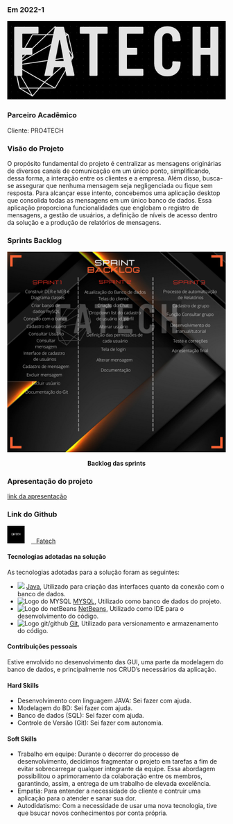 ### Em 2022-1
![Logo do projeto](/img/logo.jpeg)

### Parceiro Acadêmico

Cliente: PRO4TECH

### Visão do Projeto

O propósito fundamental do projeto é centralizar as mensagens originárias de diversos canais de comunicação em um único ponto, simplificando, dessa forma, a interação entre os clientes e a empresa. Além disso, busca-se assegurar que nenhuma mensagem seja negligenciada ou fique sem resposta. Para alcançar esse intento, concebemos uma aplicação desktop que consolida todas as mensagens em um único banco de dados. Essa aplicação proporciona funcionalidades que englobam o registro de mensagens, a gestão de usuários, a definição de níveis de acesso dentro da solução e a produção de relatórios de mensagens.

### Sprints Backlog

<p align="center">
	<img src="/img/backlog2.png" alt="Backlog das sprints">
	<p align="center"><strong>Backlog das sprints</strong></p>
</p>

### Apresentação do projeto
[link da apresentação](https://drive.google.com/file/d/16iggC4njt9wMS8JhU1LAKnqJ4V-naP-6/view)



### Link do Github
<a href="https://github.com/4-Fatech/API-2Semestre" target="_blank"><img src="/img/logoGit.png" alt="Logo do Github" width="40" style="margin: 0px 15px 0px 0px;" /><span>&nbsp;&nbsp;&nbsp;</span><span>Fatech</span></a>

#### Tecnologias adotadas na solução

As tecnologias adotadas para a solução foram as seguintes:  
* <img src="https://cdn.jsdelivr.net/gh/devicons/devicon/icons/java/java-original.svg" width="200" /> [Java](https://www.java.com/pt-BR/), Utilizado para criação das interfaces quanto da conexão com o banco de dados.
* <img src="https://ucarecdn.com/0295176b-b17a-4106-b3b0-5bf2b14365e6/" alt="Logo do MYSQL" width="200" /> [MYSQL](https://www.mysql.com/), Utilizado como banco de dados do projeto.
* <img src="https://upload.wikimedia.org/wikipedia/commons/thumb/9/98/Apache_NetBeans_Logo.svg/1776px-Apache_NetBeans_Logo.svg.png" alt="Logo do netBeans" width="200" /> [NetBeans](https://netbeans.apache.org/), Utilizado como IDE para o desenvolvimento do código.
* <img src="https://skillicons.dev/icons?i=git,github" alt="Logo git/github" width="200" /> [Git](https://git-scm.com/doc),  Utilizado para versionamento e armazenamento do código.


#### Contribuições pessoais

Estive envolvido no desenvolvimento das GUI, uma parte da modelagem do banco de dados, e principalmente nos CRUD’s necessários da aplicação.

#### Hard Skills

* Desenvolvimento com linguagem JAVA: Sei fazer com ajuda.
* Modelagem do BD: Sei fazer com ajuda.
* Banco de dados (SQL): Sei fazer com ajuda.
* Controle de Versão (Git): Sei fazer com autonomia.

#### Soft Skills  

* Trabalho em equipe: Durante o decorrer do processo de desenvolvimento, decidimos fragmentar o projeto em tarefas a fim de evitar sobrecarregar qualquer integrante da equipe. Essa abordagem possibilitou o aprimoramento da colaboração entre os membros, garantindo, assim, a entrega de um trabalho de elevada excelência.
* Empatia: Para entender a necessidade do cliente e contruir uma aplicação para o atender e sanar sua dor.
* Autodidatismo: Com a necessidade de usar uma nova tecnologia, tive que bsucar novos conhecimentos por conta própria.

##